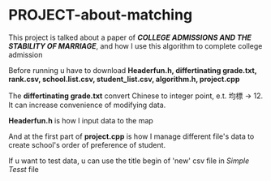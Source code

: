 # PROJECT-about-matching
This project is talked about a paper of ***COLLEGE ADMISSIONS AND THE STABILITY OF MARRIAGE***, and how I use this algorithm to complete college admission

Before running u have to download **Headerfun.h, differtinating grade.txt, rank.csv, school.list.csv, student_list.csv, algorithm.h, project.cpp**

The **differtinating grade.txt** convert Chinese to integer point, e.t. 均標 -> 12. It can increase convenience of modifying data.

**Headerfun.h** is how I input data to the map

And at the first part of **project.cpp** is how I manage different file's data to create school's order of preference of student.

If u want to test data, u can use the title begin of 'new' csv file in *Simple Tesst* file
